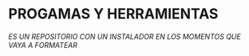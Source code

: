# PROGAMAS Y HERRAMIENTAS
###### ES UN REPOSITORIO CON UN INSTALADOR EN LOS MOMENTOS QUE VAYA A FORMATEAR
